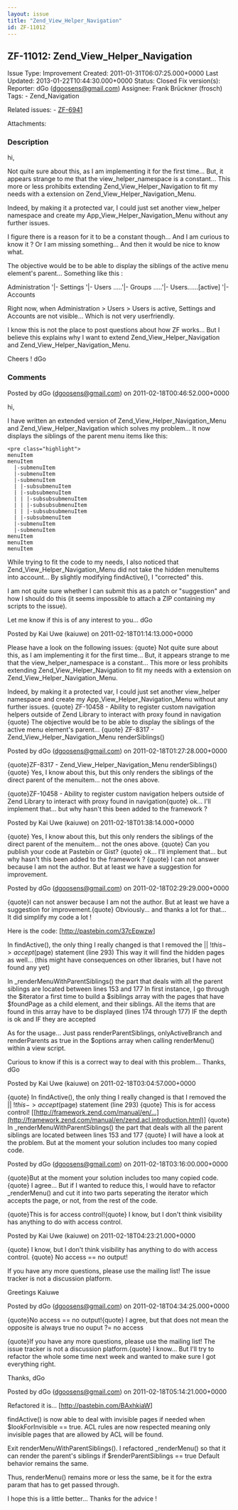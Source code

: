 ```yaml
---
layout: issue
title: "Zend_View_Helper_Navigation"
id: ZF-11012
---
```


ZF-11012: Zend\_View\_Helper\_Navigation
----------------------------------------

 Issue Type: Improvement Created: 2011-01-31T06:07:25.000+0000 Last Updated: 2013-01-22T10:44:30.000+0000 Status: Closed Fix version(s): 
 Reporter:  dGo (dgoosens@gmail.com)  Assignee:  Frank Brückner (frosch)  Tags: - Zend\_Navigation
 
 Related issues: - [ZF-6941](/issues/browse/ZF-6941)
 
 Attachments: 
### Description

hi,

Not quite sure about this, as I am implementing it for the first time... But, it appears strange to me that the view\_helper\_namespace is a constant... This more or less prohibits extending Zend\_View\_Helper\_Navigation to fit my needs with a extension on Zend\_View\_Helper\_Navigation\_Menu.

Indeed, by making it a protected var, I could just set another view\_helper namespace and create my App\_View\_Helper\_Navigation\_Menu without any further issues.

I figure there is a reason for it to be a constant though... And I am curious to know it ? Or I am missing something... And then it would be nice to know what.

The objective would be to be able to display the siblings of the active menu element's parent... Something like this :

Administration '|- Settings '|- Users .....'|- Groups .....'|- Users......[active] '|- Accounts

Right now, when Administration > Users > Users is active, Settings and Accounts are not visible... Which is not very userfriendly.

I know this is not the place to post questions about how ZF works... But I believe this explains why I want to extend Zend\_View\_Helper\_Navigation and Zend\_View\_Helper\_Navigation\_Menu.

Cheers ! dGo

 

 

### Comments

Posted by dGo (dgoosens@gmail.com) on 2011-02-18T00:46:52.000+0000

hi,

I have written an extended version of Zend\_View\_Helper\_Navigation\_Menu and Zend\_View\_Helper\_Navigation which solves my problem... It now displays the siblings of the parent menu items like this:

 
    <pre class="highlight">
    menuItem
    menuItem
      |-submenuItem
      |-submenuItem
      |-submenuItem
      | |-subsubmenuItem
      | |-subsubmenuItem
      | | |-subsubsubmenuItem
      | | |-subsubsubmenuItem
      | | |-subsubsubmenuItem   
      | |-subsubmenuItem
      |-submenuItem
      |-submenuItem
    menuItem
    menuItem
    menuItem


While trying to fit the code to my needs, I also noticed that Zend\_View\_Helper\_Navigation\_Menu did not take the hidden menuItems into account... By slightly modifying findActive(), I "corrected" this.

I am not quite sure whether I can submit this as a patch or "suggestion" and how I should do this (it seems impossible to attach a ZIP containing my scripts to the issue).

Let me know if this is of any interest to you... dGo

 

 

Posted by Kai Uwe (kaiuwe) on 2011-02-18T01:14:13.000+0000

Please have a look on the following issues: {quote} Not quite sure about this, as I am implementing it for the first time... But, it appears strange to me that the view\_helper\_namespace is a constant... This more or less prohibits extending Zend\_View\_Helper\_Navigation to fit my needs with a extension on Zend\_View\_Helper\_Navigation\_Menu.

Indeed, by making it a protected var, I could just set another view\_helper namespace and create my App\_View\_Helper\_Navigation\_Menu without any further issues. {quote} ZF-10458 - Ability to register custom navigation helpers outside of Zend Library to interact with proxy found in navigation {quote} The objective would be to be able to display the siblings of the active menu element's parent... {quote} ZF-8317 - Zend\_View\_Helper\_Navigation\_Menu renderSiblings()

 

 

Posted by dGo (dgoosens@gmail.com) on 2011-02-18T01:27:28.000+0000

{quote}ZF-8317 - Zend\_View\_Helper\_Navigation\_Menu renderSiblings(){quote} Yes, I know about this, but this only renders the siblings of the direct parent of the menuitem... not the ones above.

{quote}ZF-10458 - Ability to register custom navigation helpers outside of Zend Library to interact with proxy found in navigation{quote} ok... I'll implement that... but why hasn't this been added to the framework ?

 

 

Posted by Kai Uwe (kaiuwe) on 2011-02-18T01:38:14.000+0000

{quote} Yes, I know about this, but this only renders the siblings of the direct parent of the menuitem... not the ones above. {quote} Can you publish your code at Pastebin or Gist? {quote} ok... I'll implement that... but why hasn't this been added to the framework ? {quote} I can not answer because I am not the author. But at least we have a suggestion for improvement.

 

 

Posted by dGo (dgoosens@gmail.com) on 2011-02-18T02:29:29.000+0000

{quote}I can not answer because I am not the author. But at least we have a suggestion for improvement.{quote} Obviously... and thanks a lot for that... It did simplify my code a lot !

Here is the code: [<http://pastebin.com/37cEpwzw>]

In findActive(), the only thing I really changed is that I removed the || !$this->accept($page) statement (line 293) This way it will find the hidden pages as well... (this might have consequences on other libraries, but I have not found any yet)

In \_renderMenuWithParentSiblings() the part that deals with all the parent siblings are located between lines 153 and 177 In first instance, I go through the $iterator a first time to build a $siblings array with the pages that have $foundPage as a child element, and their siblings. All the items that are found in this array have to be displayed (lines 174 through 177) IF the depth is ok and IF they are accepted

As for the usage... Just pass renderParentSiblings, onlyActiveBranch and renderParents as true in the $options array when calling renderMenu() within a view script.

Curious to know if this is a correct way to deal with this problem... Thanks, dGo

 

 

Posted by Kai Uwe (kaiuwe) on 2011-02-18T03:04:57.000+0000

{quote} In findActive(), the only thing I really changed is that I removed the || !$this->accept($page) statement (line 293) {quote} This is for access control! [[http://framework.zend.com/manual/en/…](http://framework.zend.com/manual/en/zend.acl.introduction.html)] {quote} In \_renderMenuWithParentSiblings() the part that deals with all the parent siblings are located between lines 153 and 177 {quote} I will have a look at the problem. But at the moment your solution includes too many copied code.

 

 

Posted by dGo (dgoosens@gmail.com) on 2011-02-18T03:16:00.000+0000

{quote}But at the moment your solution includes too many copied code.{quote} I agree... But if I wanted to reduce this, I would have to refactor \_renderMenu() and cut it into two parts seperating the iterator which accepts the page, or not, from the rest of the code.

{quote}This is for access control!{quote} I know, but I don't think visibility has anything to do with access control.

 

 

Posted by Kai Uwe (kaiuwe) on 2011-02-18T04:23:21.000+0000

{quote} I know, but I don't think visibility has anything to do with access control. {quote} No access == no output!

If you have any more questions, please use the mailing list! The issue tracker is not a discussion platform.

Greetings Kaiuwe

 

 

Posted by dGo (dgoosens@gmail.com) on 2011-02-18T04:34:25.000+0000

{quote}No access == no output!{quote} I agree, but that does not mean the opposite is always true no ouput ?= no access

{quote}If you have any more questions, please use the mailing list! The issue tracker is not a discussion platform.{quote} I know... But I'll try to refactor the whole some time next week and wanted to make sure I got everything right.

Thanks, dGo

 

 

Posted by dGo (dgoosens@gmail.com) on 2011-02-18T05:14:21.000+0000

Refactored it is... [<http://pastebin.com/BAxhkiaW>]

findActive() is now able to deal with invisible pages if needed when $lookForInvisible == true. ACL rules are now respected meaning only invisible pages that are allowed by ACL will be found.

Exit renderMenuWithParentSiblings(). I refactored \_renderMenu() so that it can render the parent's siblings if $renderParentSiblings == true Default behavior remains the same.

Thus, renderMenu() remains more or less the same, be it for the extra param that has to get passed through.

I hope this is a little better... Thanks for the advice !

 

 